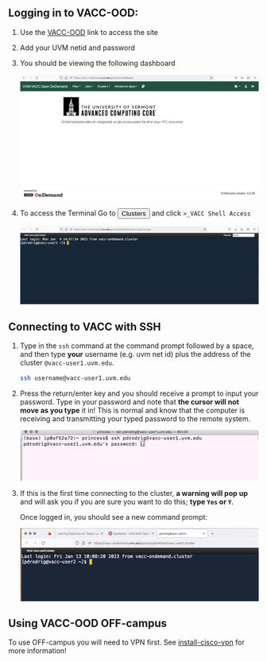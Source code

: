 
## Logging in to VACC-OOD:  

1. Use the [VACC-OOD](https://vacc-ondemand.uvm.edu) link to access the site

2. Add your UVM netid and password

3. You should be viewing the following dashboard

    ![dashboard](../img/dashboard.png)

4. To access the Terminal Go to <button>Clusters</button>  and click
`>_VACC Shell Access`

    ![terminal dashboard](../img/terminal_dashboard.png)


## Connecting to VACC with SSH 


1. Type in the `ssh` command at the command prompt followed by a space, and then type **your** username (e.g. uvm net id) plus the address of the cluster `@vacc-user1.uvm.edu`.

    ```bash 
    ssh username@vacc-user1.uvm.edu 
    ```

2. Press the return/enter key and you should receive a prompt to input your password. Type in your password and note that **the cursor will not move as you type** it in! This is normal and know that the computer is receiving and  transmitting your typed password to the remote system.

    ![login](../img/login2.png)


3. If this is the first time connecting to the cluster, **a warning will pop up** and will ask you if you are sure you want to do this; **type `Yes` or `Y`**.


    Once logged in, you should see a new command prompt:

    ![login](../img/login.png)


## Using VACC-OOD OFF-campus

To use OFF-campus you will need to VPN first. See [install-cisco-vpn](https://www.uvm.edu/it/kb/article/install-cisco-vpn/) for more information!
